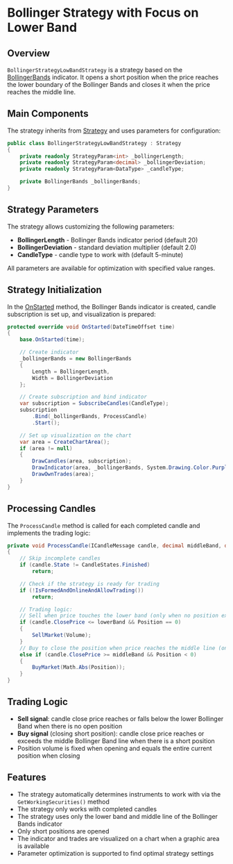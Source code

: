 # Bollinger Strategy with Focus on Lower Band

## Overview

`BollingerStrategyLowBandStrategy` is a strategy based on the [BollingerBands](xref:StockSharp.Algo.Indicators.BollingerBands) indicator. It opens a short position when the price reaches the lower boundary of the Bollinger Bands and closes it when the price reaches the middle line.

## Main Components

The strategy inherits from [Strategy](xref:StockSharp.Algo.Strategies.Strategy) and uses parameters for configuration:

```cs
public class BollingerStrategyLowBandStrategy : Strategy
{
    private readonly StrategyParam<int> _bollingerLength;
    private readonly StrategyParam<decimal> _bollingerDeviation;
    private readonly StrategyParam<DataType> _candleType;

    private BollingerBands _bollingerBands;
}
```

## Strategy Parameters

The strategy allows customizing the following parameters:

- **BollingerLength** - Bollinger Bands indicator period (default 20)
- **BollingerDeviation** - standard deviation multiplier (default 2.0)
- **CandleType** - candle type to work with (default 5-minute)

All parameters are available for optimization with specified value ranges.

## Strategy Initialization

In the [OnStarted](xref:StockSharp.Algo.Strategies.Strategy.OnStarted(System.DateTimeOffset)) method, the Bollinger Bands indicator is created, candle subscription is set up, and visualization is prepared:

```cs
protected override void OnStarted(DateTimeOffset time)
{
    base.OnStarted(time);

    // Create indicator
    _bollingerBands = new BollingerBands
    {
        Length = BollingerLength,
        Width = BollingerDeviation
    };

    // Create subscription and bind indicator
    var subscription = SubscribeCandles(CandleType);
    subscription
        .Bind(_bollingerBands, ProcessCandle)
        .Start();

    // Set up visualization on the chart
    var area = CreateChartArea();
    if (area != null)
    {
        DrawCandles(area, subscription);
        DrawIndicator(area, _bollingerBands, System.Drawing.Color.Purple);
        DrawOwnTrades(area);
    }
}
```

## Processing Candles

The `ProcessCandle` method is called for each completed candle and implements the trading logic:

```cs
private void ProcessCandle(ICandleMessage candle, decimal middleBand, decimal upperBand, decimal lowerBand)
{
    // Skip incomplete candles
    if (candle.State != CandleStates.Finished)
        return;

    // Check if the strategy is ready for trading
    if (!IsFormedAndOnlineAndAllowTrading())
        return;

    // Trading logic:
    // Sell when price touches the lower band (only when no position exists)
    if (candle.ClosePrice <= lowerBand && Position == 0)
    {
        SellMarket(Volume);
    }
    // Buy to close the position when price reaches the middle line (only with a short position)
    else if (candle.ClosePrice >= middleBand && Position < 0)
    {
        BuyMarket(Math.Abs(Position));
    }
}
```

## Trading Logic

- **Sell signal**: candle close price reaches or falls below the lower Bollinger Band when there is no open position
- **Buy signal** (closing short position): candle close price reaches or exceeds the middle Bollinger Band line when there is a short position
- Position volume is fixed when opening and equals the entire current position when closing

## Features

- The strategy automatically determines instruments to work with via the `GetWorkingSecurities()` method
- The strategy only works with completed candles
- The strategy uses only the lower band and middle line of the Bollinger Bands indicator
- Only short positions are opened
- The indicator and trades are visualized on a chart when a graphic area is available
- Parameter optimization is supported to find optimal strategy settings